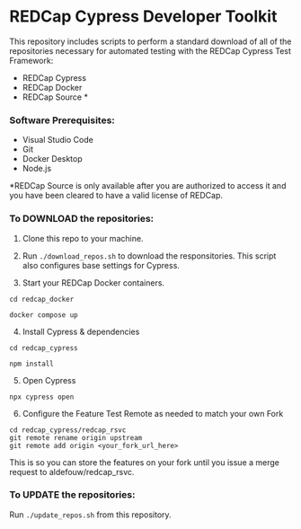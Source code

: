 # REDCap Cypress Developer Toolkit

This repository includes scripts to perform a standard download of all of the repositories necessary for automated testing with the REDCap Cypress Test Framework: 
- REDCap Cypress
- REDCap Docker
- REDCap Source *

### Software Prerequisites:
- Visual Studio Code
- Git
- Docker Desktop
- Node.js

*REDCap Source is only available after you are authorized to access it and you have been cleared to have a valid license of REDCap.  

### To DOWNLOAD the repositories:

1. Clone this repo to your machine.

2. Run `./download_repos.sh` to download the responsitories.  This script also configures base settings for Cypress.

3. Start your REDCap Docker containers.  

`cd redcap_docker`

`docker compose up`

4. Install Cypress & dependencies

`cd redcap_cypress`

`npm install`

5. Open Cypress 

`npx cypress open`

6. Configure the Feature Test Remote as needed to match your own Fork

```
cd redcap_cypress/redcap_rsvc
git remote rename origin upstream
git remote add origin <your_fork_url_here>
```

This is so you can store the features on your fork until you issue a merge request to aldefouw/redcap_rsvc.


### To UPDATE the repositories:

Run `./update_repos.sh` from this repository.
